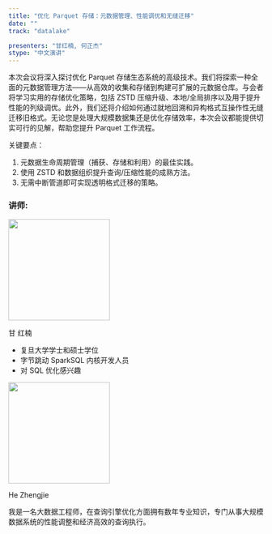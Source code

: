 ```yaml
---
title: "优化 Parquet 存储：元数据管理、性能调优和无缝迁移"
date: ""
track: "datalake"

presenters: "甘红楠, 何正杰"
stype: "中文演讲"
---
```


本次会议将深入探讨优化 Parquet 存储生态系统的高级技术。我们将探索一种全面的元数据管理方法——从高效的收集和存储到构建可扩展的元数据仓库。与会者将学习实用的存储优化策略，包括 ZSTD 压缩升级、本地/全局排序以及用于提升性能的列级调优。此外，我们还将介绍如何通过就地回溯和异构格式互操作性无缝迁移旧格式。无论您是处理大规模数据集还是优化存储效率，本次会议都能提供切实可行的见解，帮助您提升 Parquet 工作流程。

关键要点：

1. 元数据生命周期管理（捕获、存储和利用）的最佳实践。
2. 使用 ZSTD 和数据组织提升查询/压缩性能的成熟方法。
3. 无需中断管道即可实现透明格式迁移的策略。

### 讲师:

<img src="https://sessionize.com/image/c52a-400o400o1-fqHUaN3MbFjUnx1NxULM9c.jpg" width="200" /><br/>

甘 红楠

* 复旦大学学士和硕士学位
* 字节跳动 SparkSQL 内核开发人员
* 对 SQL 优化感兴趣


<img src="https://sessionize.com/image/d454-400o400o1-ahCLB728yY3mjf8N7yAAtu.jpg" width="200" /><br/>

He Zhengjie

我是一名大数据工程师，在查询引擎优化方面拥有数年专业知识，专门从事大规模数据系统的性能调整和经济高效的查询执行。